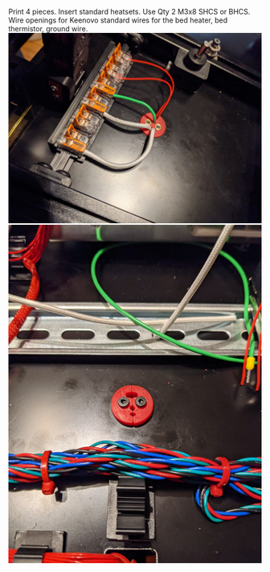 Print 4 pieces. Insert standard heatsets. Use Qty 2 M3x8 SHCS or BHCS.
Wire openings for Keenovo standard wires for the bed heater, bed thermistor, ground wire.
![Image of grommet chamber side](./Images/chamber_side.JPG)
![Image of grommet elec. side](./Images/elec_bay_side.JPG)
